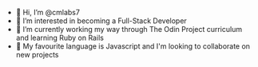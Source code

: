 - 👋 Hi, I’m @cmlabs7
- 👀 I’m interested in becoming a Full-Stack Developer
- 🌱 I’m currently working my way through The Odin Project curriculum and learning Ruby on Rails
- 💞️ My favourite language is Javascript and I'm looking to collaborate on new projects

<!---
cmlabs7/cmlabs7 is a ✨ special ✨ repository because its `README.md` (this file) appears on your GitHub profile.
You can click the Preview link to take a look at your changes.
--->
